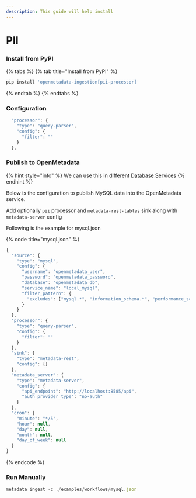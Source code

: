 ```yaml
---
description: This guide will help install
---
```


# PII

### Install from PyPI

{% tabs %}
{% tab title="Install from PyPI" %}
```javascript
pip install 'openmetadata-ingestion[pii-processor]'
```
{% endtab %}
{% endtabs %}

### Configuration

```javascript
  "processor": {
    "type": "query-parser",
    "config": {
      "filter": ""
    }
  },
```

### Publish to OpenMetadata

{% hint style="info" %}
We can use this in different [Database Services](../database-services/)
{% endhint %}

Below is the configuration to publish MySQL data into the OpenMetadata service.

Add optionally `pii` processor and `metadata-rest-tables` sink along with `metadata-server` config

Following is the example for mysql.json

{% code title="mysql.json" %}
```javascript
{
  "source": {
    "type": "mysql",
    "config": {
      "username": "openmetadata_user",
      "password": "openmetadata_password",
      "database": "openmetadata_db",
      "service_name": "local_mysql",
      "filter_pattern": {
        "excludes": ["mysql.*", "information_schema.*", "performance_schema.*", "sys.*"]
      }
    }
  },
  "processor": {
    "type": "query-parser",
    "config": {
      "filter": ""
    }
  },
  "sink": {
    "type": "metadata-rest",
    "config": {}
  },
  "metadata_server": {
    "type": "metadata-server",
    "config": {
      "api_endpoint": "http://localhost:8585/api",
      "auth_provider_type": "no-auth"
    }
  },
  "cron": {
    "minute": "*/5",
    "hour": null,
    "day": null,
    "month": null,
    "day_of_week": null
  }
}

```
{% endcode %}

### Run Manually

```javascript
metadata ingest -c ./examples/workflows/mysql.json
```

